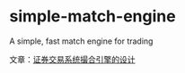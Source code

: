 # simple-match-engine
A simple, fast match engine for trading

文章：[证券交易系统撮合引擎的设计](https://www.liaoxuefeng.com/article/1452011784503329)

